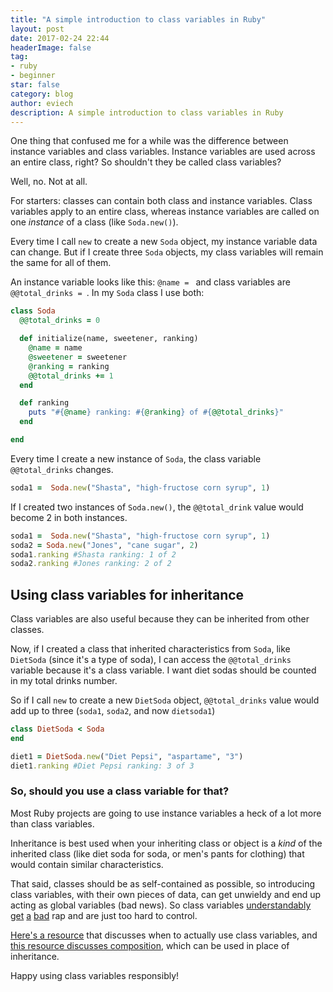 ```yaml
---
title: "A simple introduction to class variables in Ruby"
layout: post
date: 2017-02-24 22:44
headerImage: false
tag:
- ruby
- beginner
star: false
category: blog
author: eviech
description: A simple introduction to class variables in Ruby
---
```


One thing that confused me for a while was the difference between instance variables and class variables. Instance variables are used across an entire class, right? So shouldn't they be called class variables?

Well, no. Not at all.

For starters: classes can contain both class and instance variables. Class variables apply to an entire class, whereas instance variables are called on one *instance* of a class (like `Soda.new()`). 

Every time I call `new` to create a new `Soda` object, my instance variable data can change. But if I create three `Soda` objects, my class variables will remain the same for all of them. 

An instance variable looks like this: `@name = ` and class variables are `@@total_drinks = `. In my `Soda` class I use both: 

```ruby
class Soda
  @@total_drinks = 0

  def initialize(name, sweetener, ranking)
    @name = name
    @sweetener = sweetener
    @ranking = ranking
    @@total_drinks += 1
  end

  def ranking
    puts "#{@name} ranking: #{@ranking} of #{@@total_drinks}"
  end

end
```

Every time I create a new instance of `Soda`, the class variable ``@@total_drinks`` changes.

```ruby
soda1 =  Soda.new("Shasta", "high-fructose corn syrup", 1)
```

If I created two instances of `Soda.new()`, the `@@total_drink` value would become 2 in both instances. 

```ruby
soda1 =  Soda.new("Shasta", "high-fructose corn syrup", 1)
soda2 = Soda.new("Jones", "cane sugar", 2)
soda1.ranking #Shasta ranking: 1 of 2
soda2.ranking #Jones ranking: 2 of 2
```

## Using class variables for inheritance 

Class variables are also useful because they can be inherited from other classes.

Now, if I created a class that inherited characteristics from `Soda`, like `DietSoda` (since it's a type of soda), I can access the ``@@total_drinks`` variable because it's a class variable.  I want diet sodas should be counted in my total drinks number. 

So if I call `new` to create a new `DietSoda` object, ``@@total_drinks`` value would add up to three (`soda1`, `soda2`, and now `dietsoda1`) 

```ruby
class DietSoda < Soda
end

diet1 = DietSoda.new("Diet Pepsi", "aspartame", "3")
diet1.ranking #Diet Pepsi ranking: 3 of 3
```


### So, should you use a class variable for that? 

Most Ruby projects are going to use instance variables a heck of a lot more than class variables. 

Inheritance is best used when your inheriting class or object is a *kind* of the inherited class (like diet soda for soda, or men's pants for clothing) that would contain similar characteristics. 

That said, classes should be as self-contained as possible, so introducing class variables, with their own pieces of data, can get unwieldy and end up acting as global variables (bad news). So class variables [understandably](http://stackoverflow.com/questions/10594444/class-variables-in-ruby) [get](http://archive.oreilly.com/pub/post/nubygems_dont_use_class_variab_1.html) [a](http://archive.oreilly.com/pub/a/ruby/excerpts/ruby-best-practices/worst-practices.html) [bad](https://railsless.blogspot.com/2013/09/class-variables-on-class-in-ruby.html) rap and are just too hard to control. 

[Here's a resource](https://www.sitepoint.com/class-variables-a-ruby-gotcha/) that discusses when to actually use class variables, and [this resource discusses composition](https://learnrubythehardway.org/book/ex44.html), which can be used in place of inheritance. 

Happy using class variables responsibly! 